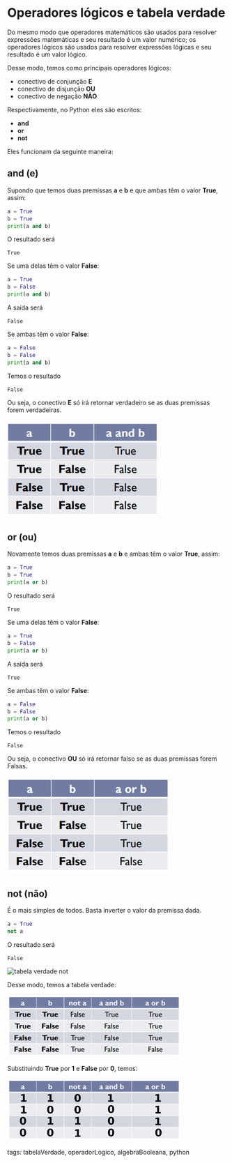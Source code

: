 # Operadores lógicos e tabela verdade

Do mesmo modo que operadores matemáticos são usados para resolver expressões matemáticas e seu resultado é um valor numérico; os operadores lógicos são usados para resolver expressões lógicas e seu resultado é um valor lógico.

Desse modo, temos como principais operadores lógicos:

- conectivo de conjunção **E**
- conectivo de disjunção **OU**
- conectivo de negação **NÃO**

Respectivamente, no Python eles são escritos:

- **and**
- **or**
- **not**

Eles funcionam da seguinte maneira:

## and (e)

Supondo que temos duas premissas **a** e **b** e que ambas têm o valor **True**, assim:

```py
a = True
b = True
print(a and b)
```

O resultado será

```
True
```

Se uma delas têm o valor **False**:

```py
a = True
b = False
print(a and b)
```

A saída será

```
False
```

Se ambas têm o valor **False**:

```py
a = False
b = False
print(a and b)
```

Temos o resultado

```
False
```

Ou seja, o conectivo **E** só irá retornar verdadeiro se as duas premissas forem verdadeiras.

![tabela verdade and](./img/conectivoE.png)

## or (ou)

Novamente temos duas premissas **a** e **b** e ambas têm o valor **True**, assim:

```py
a = True
b = True
print(a or b)
```

O resultado será

```
True
```

Se uma delas têm o valor **False**:

```py
a = True
b = False
print(a or b)
```

A saída será

```
True
```

Se ambas têm o valor **False**:

```py
a = False
b = False
print(a or b)
```

Temos o resultado

```
False
```

Ou seja, o conectivo **OU** só irá retornar falso se as duas premissas forem Falsas.

![tabela verdade or](./img/conectivoOu.png)

## not (não)

É o mais simples de todos. Basta inverter o valor da premissa dada.

```py
a = True
not a
```

O resultado será

```
False
```

![tabela verdade not](.img/conectivoNot.png)

Desse modo, temos a tabela verdade:

![tabela verdade](./img/tabelaVerdade.png)

Substituindo **True** por **1** e **False** por **0**, temos:

![tabela verdade com bits](./img/tabelaVerdadeBit.png)

tags: tabelaVerdade, operadorLogico, algebraBooleana, python
